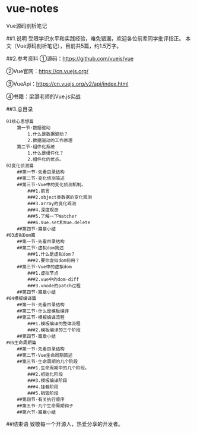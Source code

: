# vue-notes
Vue源码剖析笔记

##1.说明
受限学识水平和实践经验，难免错漏，欢迎各位前辈同学批评指正。
本文（Vue源码剖析笔记），目前共5篇，约1.5万字。

##2.参考资料
①源码：https://github.com/vuejs/vue

②Vue官网：https://cn.vuejs.org/

③VueApi：https://cn.vuejs.org/v2/api/index.html

④书籍：梁灏老师的Vue.js实战

##3.总目录

```
01核心思想篇
    第一节·数据驱动
        1.什么是数据驱动？
        2.数据驱动的工作原理
    第二节·组件化系统
        1.什么是组件化？
        2.组件化的优点。
02变化侦测篇
    ##第一节·先看目录结构
    ##第二节·变化侦测简述
    ##第三节·Vue中的变化侦测机制。
        ###1.前言
        ###2.object类数据的变化观测
        ###3.array的变化观测
        ###4.深度观测
        ###5.了解一下Watcher
        ###6.Vue.set和Vue.delete
    ##第四节·篇章小结
#03虚拟Dom篇
    ##第一节·先看目录结构
    ##第二节·虚拟dom简述
        ###1.什么是虚拟dom？
        ###2.要你虚拟dom何用？
    ##第三节·Vue中的虚拟dom
        ###1.虚拟节点
        ###2.vue中的dom-diff
        ###3.vnode的patch过程
    ##第四节·篇章小结
#04模板编译篇
    ##第一节·先看目录结构
    ##第二节·什么是模板编译
    ##第三节·模板编译流程
        ###1.模板编译的整体流程
        ###2.模板编译的三个阶段
    ##第四节·篇章小结
#05生命周期篇
    ##第一节·先看目录结构
    ##第二节·Vue生命周期简述
    ##第三节·生命周期的几个阶段
        ###1.生命周期中的几个阶段。
        ###2.初始化阶段
        ###3.模板编译阶段
        ###4.挂载阶段
        ###5.销毁阶段
    ##第四节·有关执行顺序
    ##第五节·几个生命周期钩子
    ##第六节·篇章小结

```

##结束语
致敬每一个开源人，热爱分享的开发者。

